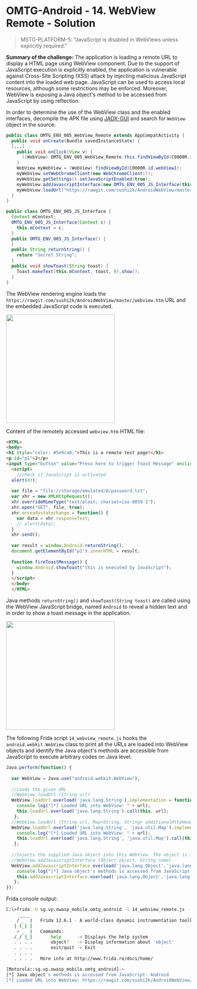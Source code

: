 # OMTG-Android - 14. WebView Remote - Solution

> MSTG-PLATFORM-5: "JavaScript is disabled in WebViews unless explicitly required."

**Summary of the challenge:** The application is loading a remote URL to display a HTML page using WebView component. Due to the support of JavaScript execution is explicitly enabled, the application is vulnerable against Cross-Site Scripting (XSS) attack by injecting malicious JavaScript content into the loaded web page. JavaScript can be used to access local resources, although some restrictions may be enforced. Moreover, WebView is exposing a Java object's method to be accessed from JavaScript by using reflection.

In order to determine the use of the WebView class and the enabled interfaces, decompile the APK file using [JADX-GUI](https://github.com/skylot/jadx) and search for `WebView` object in the source:
```java
public class OMTG_ENV_005_WebView_Remote extends AppCompatActivity {
  public void onCreate(Bundle savedInstanceState) {
  [...]
    public void onClick(View v) {
      ((WebView) OMTG_ENV_005_WebView_Remote.this.findViewById(C0000R.id.webView1)).reload();
    }
    WebView myWebView = (WebView) findViewById(C0000R.id.webView1);
    myWebView.setWebChromeClient(new WebChromeClient());
    myWebView.getSettings().setJavaScriptEnabled(true);
    myWebView.addJavascriptInterface(new OMTG_ENV_005_JS_Interface(this), "Android");
    myWebView.loadUrl("https://rawgit.com/sushi2k/AndroidWebView/master/webview.htm");
  }
}

public class OMTG_ENV_005_JS_Interface {
  Context mContext;
  OMTG_ENV_005_JS_Interface(Context c) {
    this.mContext = c;
  }
  public OMTG_ENV_005_JS_Interface() {
  }
  public String returnString() {
    return "Secret String";
  }
  public void showToast(String toast) {
    Toast.makeText(this.mContext, toast, 0).show();
  }
}
```

The WebView rendering engine loads the `https://rawgit.com/sushi2k/AndroidWebView/master/webview.htm` URL and the embedded JavaScript code is executed.

<img src="https://user-images.githubusercontent.com/55597077/67165797-2a72ad00-f381-11e9-907f-c12160787be9.png" width="296">

Content of the remotely accessed `webview.htm` HTML file:
```html
<HTML>
<body>
<h1 style="color: #5e9ca0;">This is a remote test page!</h1>
<p id="p1">2</p>
<input type="button" value="Press here to trigger Toast Message" onclick="fireToastMessage()" />
  <script>
	//check if JavaScript is activated
  alert(43);	
  
  var file = "file://storage/emulated/0/password.txt";
  var xhr = new XMLHttpRequest();
  xhr.overrideMimeType("text/plain; charset=iso-8859-1");
  xhr.open("GET", file, true);
  xhr.onreadystatechange = function() {
    var data = xhr.responseText;
    // alert(data);
  }
  xhr.send();
	
  var result = window.Android.returnString();
  document.getElementById("p1").innerHTML = result;
	
  function fireToastMessage() {
    window.Android.showToast("this is executed by JavaScript"); 
  }
  </script>
  </body>
  </HTML>
```

Java methods `returnString()` and `showToast(String toast)` are called using the WebView JavaScript bridge, named `Android` to reveal a hidden text and in order to show a toast message in the application.

<img src="https://user-images.githubusercontent.com/55597077/67165799-2a72ad00-f381-11e9-90ab-7c93160f7188.png" width="296">

The following Frida script `14_webview_remote.js` hooks the `android.webkit.WebView` class to print all the URLs are loaded into WebView objects and identify the Java object's methods are accessible from JavaScript to execute arbitrary codes on Java level:
```javascript
Java.perform(function() {
  
  var WebView = Java.use("android.webkit.WebView");
  
  //Loads the given URL
  //WebView.loadUrl (String url)
  WebView.loadUrl.overload('java.lang.String').implementation = function(url) {
    console.log("[*] Loaded URL into WebView: " + url);
    this.loadUrl.overload('java.lang.String').call(this, url);
   };
  //WebView.loadUrl (String url, Map<String, String> additionalHttpHeaders)
  WebView.loadUrl.overload('java.lang.String', 'java.util.Map').implementation = function(url, additionalHttpHeaders) {
    console.log("[*] Loaded URL into WebView: " + url);
    this.loadUrl.overload('java.lang.String', 'java.util.Map').call(this, url, additionalHttpHeaders);
   };
   
  //Injects the supplied Java object into this WebView. The object is injected into all frames of the web page, including all the iframes, using the supplied name.
  //WebView.addJavascriptInterface (Object object, String name)
  WebView.addJavascriptInterface.overload('java.lang.Object','java.lang.String').implementation = function(object, name) {
    console.log("[*] Java object's methods is accessed from JavaScript: " + name);
    this.addJavascriptInterface.overload('java.lang.Object','java.lang.String').call(this, object, name);
   };
});
```

Frida console output:
```bash
C:\>frida -U sg.vp.owasp_mobile.omtg_android -l 14_webview_remote.js --no-pause
     ____
    / _  |   Frida 12.6.1 - A world-class dynamic instrumentation toolkit
   | (_| |
    > _  |   Commands:
   /_/ |_|       help      -> Displays the help system
   . . . .       object?   -> Display information about 'object'
   . . . .       exit/quit -> Exit
   . . . .
   . . . .   More info at http://www.frida.re/docs/home/

[Motorola::sg.vp.owasp_mobile.omtg_android]-> 
[*] Java object's methods is accessed from JavaScript: Android
[*] Loaded URL into WebView: https://rawgit.com/sushi2k/AndroidWebView/master/webview.htm
```
